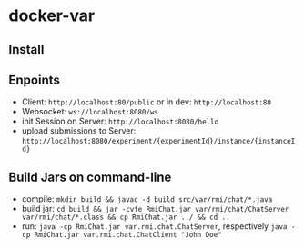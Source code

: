# docker-var
## Install

## Enpoints
- Client: `http://localhost:80/public` or in dev: `http://localhost:80`
- Websocket: `ws://localhost:8080/ws`
- init Session on Server: `http://localhost:8080/hello`
- upload submissions to Server: `http://localhost:8080/experiment/{experimentId}/instance/{instanceId}`

## Build Jars on command-line
- compile: `mkdir build && javac -d build src/var/rmi/chat/*.java`
- build jar: `cd build && jar -cvfe RmiChat.jar var/rmi/chat/ChatServer var/rmi/chat/*.class && cp RmiChat.jar ../ && cd ..`
- run: `java -cp RmiChat.jar var.rmi.chat.ChatServer`, respectively `java -cp RmiChat.jar var.rmi.chat.ChatClient "John Doe"`

